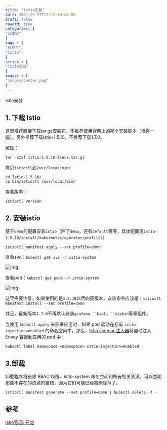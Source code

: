 ```yaml
---
title: "istio安装"
date: 2021-08-27T11:15:10+08:00
draft: false
reward: true
categories: [
"云原生"
]
tags : [
"云原生",
"istio"
]
series : [
"istio实战"
]
images : [
"images/center.png"
]
---
```


istio安装

## 1. 下载 Istio

这里推荐直接下载tar.gz安装包，不推荐使用官网上的那个安装脚本（慢得一逼）。另外推荐下载istio-1.5.10，不推荐下载1.7.0。

解压：

```shell
tar -xzvf Istio-1.5.10-linux.tar.gz
```

拷贝`istioctl`到`/usr/local/bin/`

```shell
cd Istio-1.5.10/
cp bin/istioctl /usr/local/bin/
```

查看版本：

```shell
istioctl version
```

## 2. 安装istio

基于`demo`的配置安装`istio`（除了`demo`，还有`default`等等，具体配置见`istio-1.5.10/install/kubernetes/operator/profiles`）

```shell
istioctl manifest apply --set profile=demo
```

查看svc：`kubectl get svc -n istio-system`

![img](https://picgo.6and.ltd/img/img_5f4c6db833900-20210621140453436.png)

查看pod：`kubectl get pods -n istio-system`

![img](https://picgo.6and.ltd/img/img_5f4c6dd8cc2e9-20210621140456027.png)

这里需要注意，如果使用的是`1.5.10`以后的高版本，安装命令应该是：`istioctl manifest install --set profile=demo`

并且，最新版本`1.7.0`不再默认安装`grafana ``kiali ``zipkin`等等组件。

当使用 `kubectl apply` 来部署应用时，如果 pod 启动在标有 `istio-injection=enabled` 的命名空间中，那么，[Istio sidecar 注入器](https://istio.io/latest/zh/docs/setup/additional-setup/sidecar-injection/#automatic-sidecar-injection)将自动注入 Envoy 容器到应用的 pod 中：

```shell
kubectl label namespace <namespace> Istio-injection=enabled
```

## 3.卸载

卸载程序将删除 RBAC 权限、istio-system 命名空间和所有相关资源。可以忽略那些不存在的资源的报错，因为它们可能已经被删除掉了。

```shell
istioctl manifest generate --set profile=demo | kubectl delete -f -
```

## 参考

[istio官网: 开始](https://istio.io/latest/zh/docs/setup/getting-started/)
